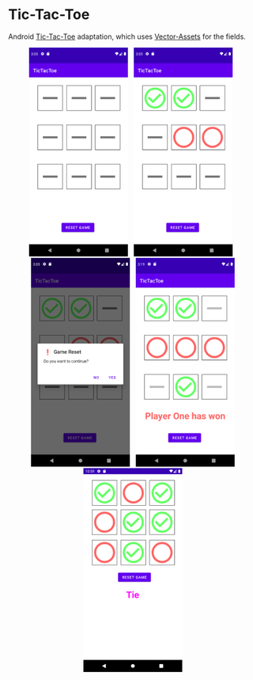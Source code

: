 # Tic-Tac-Toe

Android [Tic-Tac-Toe](https://de.wikipedia.org/wiki/Tic-Tac-Toe) adaptation, which uses [Vector-Assets](https://developer.android.com/studio/write/vector-asset-studio) for the fields.

<div style="text-align: center">
    <img src="./images/start.png" alt="screenshot_1" width="200" />&nbsp;&nbsp;
    <img src="./images/playing.png" alt="screenshot_2" width="200" />&nbsp;&nbsp;
    <img src="./images/reset.png" alt="screenshot_3" width="200" />&nbsp;&nbsp;
    <img src="./images/won.png" alt="screenshot_4" width="200" />
    <img src="./images/tie.png" alt="screenshot_5" width="200" />
</div>

